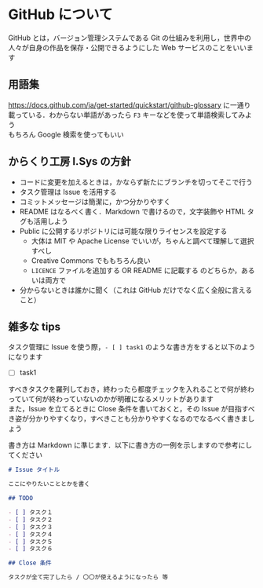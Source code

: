 # GitHub について

GitHub とは，バージョン管理システムである Git の仕組みを利用し，世界中の人々が自身の作品を保存・公開できるようにした Web サービスのことをいいます

## 用語集

<https://docs.github.com/ja/get-started/quickstart/github-glossary> に一通り載っている．わからない単語があったら `F3` キーなどを使って単語検索してみよう  
もちろん Google 検索を使ってもいい

## からくり工房 I.Sys の方針

- コードに変更を加えるときは，かならず新たにブランチを切ってそこで行う
- タスク管理は Issue を活用する
- コミットメッセージは簡潔に，かつ分かりやすく
- README はなるべく書く．Markdown で書けるので，文字装飾や HTML タグも活用しよう
- Public に公開するリポジトリには可能な限りライセンスを設定する
  - 大体は MIT や Apache License でいいが，ちゃんと調べて理解して選択すべし
  - Creative Commons でももちろん良い
  - `LICENCE` ファイルを追加する OR README に記載する のどちらか，あるいは両方で
- 分からないときは誰かに聞く（これは GitHub だけでなく広く全般に言えること）

## 雑多な tips

タスク管理に Issue を使う際，`- [ ] task1` のような書き方をすると以下のようになります

- [ ] task1

すべきタスクを羅列しておき，終わったら都度チェックを入れることで何が終わっていて何が終わっていないのかが明確になるメリットがあります  
また，Issue を立てるときに Close 条件を書いておくと，その Issue が目指すべき姿が分かりやすくなり，すべきことも分かりやすくなるのでなるべく書きましょう

書き方は Markdown に準じます．以下に書き方の一例を示しますので参考にしてください

```md
# Issue タイトル

ここにやりたいこととかを書く

## TODO

- [ ] タスク１
- [ ] タスク２
- [ ] タスク３
- [ ] タスク４
- [ ] タスク５
- [ ] タスク６

## Close 条件

タスクが全て完了したら / 〇〇が使えるようになったら 等
```
